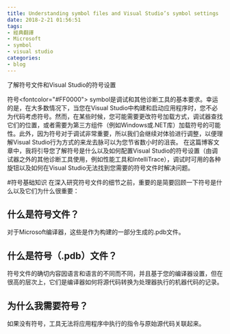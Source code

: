 ```yaml
---
title: Understanding symbol files and Visual Studio’s symbol settings
date: 2018-2-21 01:56:51
tags:
- 經典翻譯
- Microsoft
- symbol
- visual studio
categories:
- blog
---
```


了解符号文件和Visual Studio的符号设置

符号<fontcolor="#FF0000"> symbol</font>是调试和其他诊断工具的基本要求。幸运的是，在大多数情况下，当您在Visual Studio中构建和启动应用程序时，您不必为代码考虑符号。然而，在某些时候，您可能需要更改符号加载方式，调试器查找它们的位置，或者需要为第三方组件（例如Windows或.NET库）加载符号的可能性。此外，因为符号对于调试非常重要，所以我们会继续对体验进行调整，以便理解Visual Studio行为方式的来龙去脉可以为您节省数小时的沮丧。
在这篇博客文章中，我将引导您了解符号是什么以及如何配置Visual Studio的符号设置（由调试器之外的其他诊断工具使用，例如性能工具和IntelliTrace），调试时可用的各种旋钮以及如何在Visual Studio无法找到您需要的符号文件时解决问题。

#符号基础知识
在深入研究符号文件的细节之前，重要的是简要回顾一下符号是什么以及它们为什么很重要：
## 什么是符号文件？
对于Microsoft编译器，这些是作为构建的一部分生成的.pdb文件。
## 什么是符号（.pdb）文件？
符号文件的确切内容因语言和语言的不同而不同，并且基于您的编译器设置，但在很高的层次上，它们是编译器如何将源代码转换为处理器执行的机器代码的记录。
## 为什么我需要符号？
如果没有符号，工具无法将应用程序中执行的指令与原始源代码关联起来。
